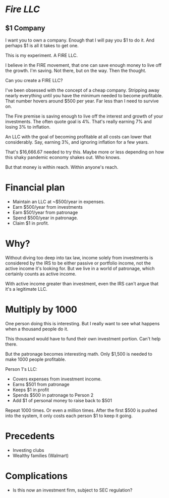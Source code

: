 # *Fire* *LLC*

## $1 Company
I want you to own a company. Enough that I will pay you $1 to do it. And perhaps $1 is all it takes to get one.

This is my experiment. A FIRE LLC.

I believe in the FIRE movement, that one can save enough money to live off the growth. I'm saving. Not there, but on the way. Then the thought.

Can you create a FIRE LLC?

I've been obsessed with the concept of a cheap company. Stripping away nearly everything until you have the minimum needed to become profitable. That number hovers around $500 per year. Far less than I need to survive on.

The Fire premise is saving enough to live off the interest and growth of your investments. The often quote goal is 4%. That's really earning 7% and losing 3% to inflation.

An LLC with the goal of becoming profitable at all costs can lower that considerably. Say, earning 3%, and ignoring inflation for a few years.

That's $16,666.67 needed to try this. Maybe more or less depending on how this shaky pandemic economy shakes out. Who knows.

But that money is within reach. Within anyone's reach.

# Financial plan
* Maintain an LLC at ~$500/year in expenses.
* Earn $500/year from investments
* Earn $501/year from patronage
* Spend $500/year in patronage.
* Claim $1 in profit.

# Why?
Without diving too deep into tax law, income solely from investments is considered by the IRS to be either passive or portfolio income, not the active income it's looking for. But we live in a world of patronage, which certainly counts as active income.

With active income greater than investment, even the IRS can't argue that it's a legitimate LLC.

# Multiply by 1000
One person doing this is interesting. But I really want to see what happens when a thousand people do it.

This thousand would have to fund their own investment portion. Can't help there.

But the patronage becomes interesting math. Only $1,500 is needed to make 1000 people profitable.

Person 1's LLC:
* Covers expenses from investment income.
* Earns $501 from patronage
* Keeps $1 in profit
* Spends $500 in patronage to Person 2
* Add $1 of personal money to raise back to $501

Repeat 1000 times. Or even a million times. After the first $500 is pushed into the system, it only costs each person $1 to keep it going.

# Precedents
* Investing clubs
* Wealthy families (Walmart)

# Complications
* Is this now an investment firm, subject to SEC regulation?
